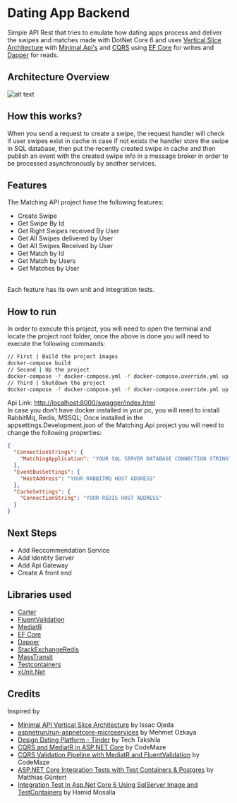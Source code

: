 # Dating App Backend
Simple API Rest that tries to emulate how dating apps process and deliver the swipes and matches made with DotNet Core 6 and uses [Vertical Slice Architecture](https://code-maze.com/vertical-slice-architecture-aspnet-core/) with [Minimal Api's](https://learn.microsoft.com/en-us/aspnet/core/fundamentals/minimal-apis?view=aspnetcore-6.0) and [CQRS]( https://learn.microsoft.com/en-us/azure/architecture/patterns/cqrs) using [EF Core](https://learn.microsoft.com/en-us/ef/core/) for writes and [Dapper](https://github.com/DapperLib/Dapper) for reads.

## Architecture Overview
![alt text](https://github.com/juan-canseco/dating-app-backend/blob/main/img/architecture-overview.png)

## How this works?
When you send a request to create a swipe, the request handler will check if user swipes exist in cache in case if not exists the handler store the swipe in SQL database, then put the recently created swipe in cache and then publish an event with the created swipe info in a message broker in order to be processed asynchronously by another services.

## Features
The Matching API project hase the following features:
- Create Swipe
- Get Swipe By Id
- Get Right Swipes received By User 
- Get All Swipes delivered by User 
- Get All Swipes Received by User 
- Get Match by Id
- Get Match by Users
- Get Matches by User
<br>
Each feature has its own unit and integration tests.

## How to run
In order to execute this project, you will need to open the terminal and locate the project root folder, once the above is done you will need to execute the following commands:
```bash
// First | Build the project images
docker-compose build
// Second | Up the project 
docker-compose -f docker-compose.yml -f docker-compose.override.yml up -d
// Third | Shutdown the project
docker-compose -f docker-compose.yml -f docker-compose.override.yml up -d
```
Api Link:  [http://localhost:8000/swagger/index.html](http://localhost:8000/swagger/index.html)
<br>
In case you don’t have docker installed in your pc, you will need to install RabbitMq, Redis, MSSQL; Once installed in the appsettings.Development.json of the Matching.Api project you will need to change the following properties:
```json
{
  "ConnectionStrings": {
    "MatchingApplication": "YOUR SQL SERVER DATABASE CONNECTION STRING"
  },
  "EventBusSettings": {
    "HostAddress": "YOUR RABBITMQ HOST ADDRESS"
  },
  "CacheSettings": {
    "ConnectionString": "YOUR REDIS HOST ADDRESS"
  }
}
```
## Next Steps 
- Add Reccommendation Service
- Add Identity Server
- Add Api Gateway
- Create A front end
## Libraries used
- [Carter](https://github.com/CarterCommunity/Carter)
- [FluentValidation](https://docs.fluentvalidation.net/en/latest/) 
- [MediatR](https://github.com/jbogard/MediatR)
- [EF Core](https://learn.microsoft.com/en-us/ef/core/)
- [Dapper](https://github.com/DapperLib/Dapper)
- [StackExchangeRedis](https://stackexchange.github.io/StackExchange.Redis/)
- [MassTransit](https://masstransit.io/documentation/configuration) 
- [Testcontainers](https://dotnet.testcontainers.org/)
- [xUnit.Net](https://xunit.net/)

## Credits
Inspired by
- [Minimal API Vertical Slice Architecture](https://github.com/isaacOjeda/MinimalApiArchitecture) by Issac Ojeda
- [aspnetrun/run-aspnetcore-microservices](https://github.com/aspnetrun/run-aspnetcore-microservices) by Mehmet Ozkaya
- [Design Dating Platform - Tinder](https://techtakshila.com/system-design-interview/chapter-5/) by Tech Takshila
- [CQRS and MediatR in ASP.NET Core](https://code-maze.com/cqrs-mediatr-in-aspnet-core/) by CodeMaze
- [CQRS Validation Pipeline with MediatR and FluentValidation](https://code-maze.com/cqrs-mediatr-fluentvalidation/) by CodeMaze
- [ASP.NET Core Integration Tests with Test Containers & Postgres](https://www.azureblue.io/asp-net-core-integration-tests-with-test-containers-and-postgres/) by Matthias Güntert
- [Integration Test In Asp.Net Core 6 Using SqlServer Image and TestContainers](https://hamidmosalla.com/2022/09/10/integration-test-in-asp-net-core-6-using-sqlserver-image-and-testcontainers/) by Hamid Mosalla


